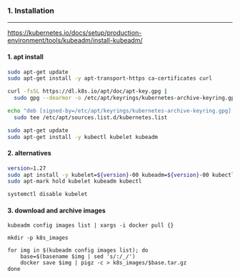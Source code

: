 ### 1. Installation
---
https://kubernetes.io/docs/setup/production-environment/tools/kubeadm/install-kubeadm/

#### 1. apt install
```bash
sudo apt-get update
sudo apt-get install -y apt-transport-https ca-certificates curl

curl -fsSL https://dl.k8s.io/apt/doc/apt-key.gpg |
  sudo gpg --dearmor -o /etc/apt/keyrings/kubernetes-archive-keyring.gpg

echo "deb [signed-by=/etc/apt/keyrings/kubernetes-archive-keyring.gpg] https://apt.kubernetes.io/ kubernetes-xenial main" |
  sudo tee /etc/apt/sources.list.d/kubernetes.list

sudo apt-get update
sudo apt-get install -y kubectl kubelet kubeadm
```

#### 2. alternatives
```bash
version=1.27
sudo apt install -y kubelet=${version}-00 kubeadm=${version}-00 kubectl=${version}-00
sudo apt-mark hold kubelet kubeadm kubectl

systemctl disable kubelet
```

#### 3. download and archive images
```
kubeadm config images list | xargs -i docker pull {}

mkdir -p k8s_images

for img in $(kubeadm config images list); do
    base=$(basename $img | sed 's/:/_/')
    docker save $img | pigz -c > k8s_images/$base.tar.gz
done
```
